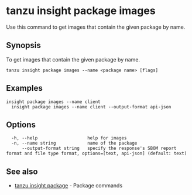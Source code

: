 # tanzu insight package images

Use this command to get images that contain the given package by name.

## <a id='synopsis'></a>Synopsis

To get images that contain the given package by name.

```console
tanzu insight package images --name <package name> [flags]
```

## <a id='examples'></a>Examples

```console
insight package images --name client
  insight package images --name client --output-format api-json
```

## <a id='options'></a>Options

```console
  -h, --help                   help for images
  -n, --name string            name of the package
      --output-format string   specify the response's SBOM report format and file type format, options=[text, api-json] (default: text)
```

## <a id='see-also'></a>See also

* [tanzu insight package](tanzu_insight_package.hbs.md)	 - Package commands
